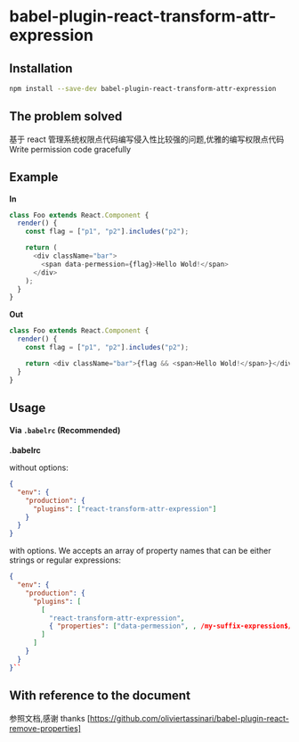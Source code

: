 # babel-plugin-react-transform-attr-expression

## Installation

```sh
npm install --save-dev babel-plugin-react-transform-attr-expression
```

## The problem solved

基于 react 管理系统权限点代码编写侵入性比较强的问题,优雅的编写权限点代码
Write permission code gracefully

## Example

**In**

```js
class Foo extends React.Component {
  render() {
    const flag = ["p1", "p2"].includes("p2");

    return (
      <div className="bar">
        <span data-permession={flag}>Hello Wold!</span>
      </div>
    );
  }
}
```

**Out**

```js
class Foo extends React.Component {
  render() {
    const flag = ["p1", "p2"].includes("p2");

    return <div className="bar">{flag && <span>Hello Wold!</span>}</div>;
  }
}
```

## Usage

#### Via `.babelrc` (Recommended)

**.babelrc**

without options:

```json
{
  "env": {
    "production": {
      "plugins": ["react-transform-attr-expression"]
    }
  }
}
```

with options. We accepts an array of property names that can be either strings or regular expressions:

```json
{
  "env": {
    "production": {
      "plugins": [
        [
          "react-transform-attr-expression",
          { "properties": ["data-permession", , /my-suffix-expression$/] }
        ]
      ]
    }
  }
}``
```

## With reference to the document

参照文档,感谢
thanks
[https://github.com/oliviertassinari/babel-plugin-react-remove-properties]
